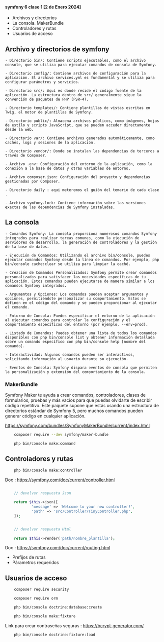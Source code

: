 
#### symfony 6 clase 1 [2 de Enero 2024]

- Archivos y directorios
- La consola. MakerBundle
- Controladores y rutas
- Usuarios de acceso


## Archivo y directorios de symfony

    - Directorio bin/: Contiene scripts ejecutables, como el archivo console, que se utiliza para ejecutar comandos de consola de Symfony.
    
    - Directorio config/: Contiene archivos de configuración para la aplicación. El archivo services.yml es fundamental y se utiliza para configurar parámetros y servicios.
    
    - Directorio src/: Aquí es donde reside el código fuente de la aplicación. La estructura dentro de src/ generalmente sigue la convención de paquetes de PHP (PSR-4).
    
    - Directorio templates/: Contiene plantillas de vistas escritas en Twig, el motor de plantillas de Symfony.
    
    - Directorio public/: Almacena archivos públicos, como imágenes, hojas de estilo y scripts JavaScript, que se pueden acceder directamente desde la web.
    
    - Directorio var/: Contiene archivos generados automáticamente, como cachés, logs y sesiones de la aplicación.
    
    - Directorio vendor/: Donde se instalan las dependencias de terceros a través de Composer.
    
    - Archivo .env: Configuración del entorno de la aplicación, como la conexión a la base de datos y otras variables de entorno.
    
    - Archivo composer.json: Configuración del proyecto y dependencias gestionadas por Composer.
    
    - Directorio daily : aqui meteremos el guión del temario de cada clase .
    
    - Archivo symfony.lock: Contiene información sobre las versiones exactas de las dependencias de Symfony instaladas.
    
    
## La consola

    - Comandos Symfony: La consola proporciona numerosos comandos Symfony integrados para realizar tareas comunes, como la ejecución de servidores de desarrollo, la generación de controladores y la gestión de la base de datos.
    
    - Ejecución de Comandos: Utilizando el archivo bin/console, puedes ejecutar comandos Symfony desde la línea de comandos. Por ejemplo, php bin/console cache:clear se utiliza para limpiar la caché.
    
    - Creación de Comandos Personalizados: Symfony permite crear comandos personalizados para satisfacer las necesidades específicas de tu aplicación. Estos comandos pueden ejecutarse de manera similar a los comandos Symfony integrados.
    
    - Argumentos y Opciones: Los comandos pueden aceptar argumentos y opciones, permitiéndote personalizar su comportamiento. Estos se definen en el código del comando y se pueden proporcionar al ejecutar el comando.
    
    - Entorno de Consola: Puedes especificar el entorno de la aplicación al ejecutar comandos para controlar la configuración y el comportamiento específicos del entorno (por ejemplo, --env=prod).
    
    - Listado de Comandos: Puedes obtener una lista de todos los comandos disponibles con php bin/console list y obtener información detallada sobre un comando específico con php bin/console help [nombre del comando].
    
    - Interactividad: Algunos comandos pueden ser interactivos, solicitando información al usuario durante su ejecución.
    
    - Eventos de Consola: Symfony dispara eventos de consola que permiten la personalización y extensión del comportamiento de la consola.
    
    
### MakerBundle

Symfony Maker te ayuda a crear comandos, controladores, clases de formularios, pruebas y más vacíos para que puedas olvidarte de escribir código repetitivo. Este paquete supone que estás usando una estructura de directorios estándar de Symfony 5, pero muchos comandos pueden generar código en cualquier aplicación.
    
https://symfony.com/bundles/SymfonyMakerBundle/current/index.html
    
```bash
    composer require --dev symfony/maker-bundle
```
    
```bash
    php bin/console make:command
```


## Controladores y rutas

```bash
    php bin/console make:controller
```
    
Doc : https://symfony.com/doc/current/controller.html


```php

    // devolver respuesta Json
    
    return $this->json([
            'message' => 'Welcome to your new controller!',
            'path' => 'src/Controller/TinyController.php',
    ]);
```

```php

    // devolver respuesta Html
    
    return $this->render('path/nombre_plantilla');
```

Doc : https://symfony.com/doc/current/routing.html

- Prefijos de rutas
- Párametros requeridos

## Usuarios de acceso

```bash
    composer require security  
```

```bash
    composer require orm  
```

```bash
    php bin/console doctrine:database:create
```

```bash
    php bin/console make:fixture
```

Link para crear contraseñas seguras : https://bcrypt-generator.com/

```bash
    php bin/console doctrine:fixture:load
```


